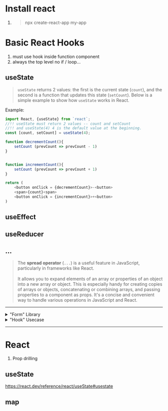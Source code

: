 # Install react

1. > npx create-react-app my-app

# Basic React Hooks

1. must use hook inside function component
2. always the top level no if / loop...

## useState

> `useState` returns 2 values: the first is the current state (`count`), and the second is a function that updates this state (`setCount`). Below is a simple example to show how `useState` works in React.

Example:

```js
import React, {useState} from `react`;
//!! useState must return 2 values -- count and setCount
//!! and useState(4) 4 is the default value at the beginning.
const [count, setCount] = useState(4);

function decrementCount(){
    setCount (prevCount => prevCount - 1)
}


function incrementCount(){
    setCount (prevCount => prevCount + 1)
}

return (
    <button onClick = {decrementCount}>-<button>
    <span>{count}<span>
    <button onClick = {incrementCount}>+<button>
)
```

## useEffect

## useReducer

## ...

> The **spread operator** (`...`) is a useful feature in JavaScript, particularly in frameworks like React.<br><br>
> It allows you to expand elements of an array or properties of an object into a new array or object. This is especially handy for creating copies of arrays or objects, concatenating or combining arrays, and passing properties to a component as props. It's a concise and convenient way to handle various operations in JavaScript and React.

---

<details>
    <summary>"Form" Library</summary>
    <a href="https://formik.org">FORMIK doc</a>
    <br>
    <a href="https://react-hook-form.com">React Hook Form</a>
</details>

<details>
    <summary>"Hook" Usecase</summary>
    <a href="https://usehooks.com">useHooks</a>

</details>

---

# React

1. Prop drilling

## useState

<a>https://react.dev/reference/react/useState#usestate</a>

## map

